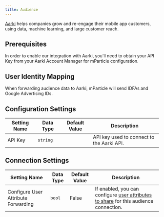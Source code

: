 ```yaml
---
title: Audience
---
```


[Aarki](http://www.aarki.com/) helps companies grow and re-engage their mobile app customers, using data, machine learning, and large customer reach.

## Prerequisites 

In order to enable our integration with Aarki, you'll need to obtain your API Key from your Aarki Account Manager for mParticle configuration.

## User Identity Mapping

When forwarding audience data to Aarki, mParticle will send IDFAs and Google Advertising IDs.

## Configuration Settings

Setting Name | Data Type | Default Value | Description 
|---|---|---|---
API Key | `string`| | API key used to connect to the Aarki API.

## Connection Settings

Setting Name | Data Type | Default Value | Description
|---|---|---|---
Configure User Attribute Forwarding | `bool` | False| If enabled, you can configure [user attributes to share](/guides/platform-guide/audiences/#user-attribute-sharing) for this audience connection.